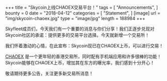 +++
title = "Skycoin上线CHAOEX交易平台！"
tags = [ "Announcements", ]
bounty = 0
date = "2018-04-12"
categories = [ "Statement", ]
[image]
    url = "img/skycoin-chaoex.jpg"
    type = "image/jpg"
    length = 188984
+++

Skyfleet成员们，今天我们有一个重要的消息与你们分享！我们正逐步兑现对Skycoin社区的承诺：提供更多的交易平台选择。今天就新增一个交易所！

 

我们怀着激动的心情，在此宣布：Skycoin现已在CHAOEX上币，可以进行交易！

 

[CHAOEX](https://www.chaoex.com/home?local=en-US) 是一个更年轻的香港交易所，同时配有手机端应用和许多很棒的功能！Skycoin能够在CHAOEX上币，增加其在东方的曝光率，我们感到十分开心！

 

敬请期待更多公告，关注更多新交易所消息！
